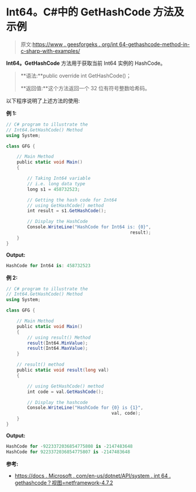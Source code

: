 # Int64。C#中的 GetHashCode 方法及示例

> 原文:[https://www . geesforgeks . org/int 64-gethashcode-method-in-c-sharp-with-examples/](https://www.geeksforgeeks.org/int64-gethashcode-method-in-c-sharp-with-examples/)

**Int64。GetHashCode** 方法用于获取当前 Int64 实例的 HashCode。

> **语法:**public override int GetHashCode()；
> 
> **返回值:**这个方法返回一个 32 位有符号整数哈希码。

以下程序说明了上述方法的使用:

**例 1:**

```cs
// C# program to illustrate the
// Int64.GetHashCode() Method
using System;

class GFG {

    // Main Method
    public static void Main()
    {

        // Taking Int64 variable
        // i.e. long data type
        long s1 = 458732523;

        // Getting the hash code for Int64
        // using GetHashCode() method
        int result = s1.GetHashCode();

        // Display the HashCode 
        Console.WriteLine("HashCode for Int64 is: {0}",
                                               result);
    }
}
```

**Output:**

```cs
HashCode for Int64 is: 458732523

```

**例 2:**

```cs
// C# program to illustrate the
// Int64.GetHashCode() Method
using System;

class GFG {

    // Main Method
    public static void Main()
    {
        // using result() Method
        result(Int64.MinValue);
        result(Int64.MaxValue);
    }

    // result() method
    public static void result(long val)
    {

        // using GetHashCode() method
        int code = val.GetHashCode();

        // Display the hashcode
        Console.WriteLine("HashCode for {0} is {1}",
                                        val, code);
    }
}
```

**Output:**

```cs
HashCode for -9223372036854775808 is -2147483648
HashCode for 9223372036854775807 is -2147483648

```

**参考:**

*   [https://docs . Microsoft . com/en-us/dotnet/API/system . int 64 . gethashcode？视图=netframework-4.7.2](https://docs.microsoft.com/en-us/dotnet/api/system.int64.gethashcode?view=netframework-4.7.2)